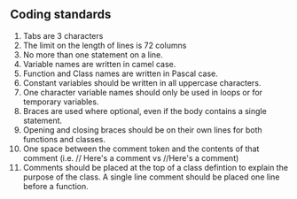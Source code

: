 ## Coding standards

1. Tabs are 3 characters
2. The limit on the length of lines is 72 columns
3. No more than one statement on a line.
4. Variable names are written in camel case.
5. Function and Class names are written in Pascal case.
6. Constant variables should be written in all uppercase characters. 
7. One character variable names should only be used in loops or for temporary variables.
8. Braces are used where optional, even if the body contains a single statement.
9. Opening and closing braces should be on their own lines for both functions and classes.
10. One space between the comment token and the contents of that comment (i.e. // Here's a comment vs //Here's a comment)
11. Comments should be placed at the top of a class defintion to explain the purpose of the class. A single line comment should be placed one line before a function.
